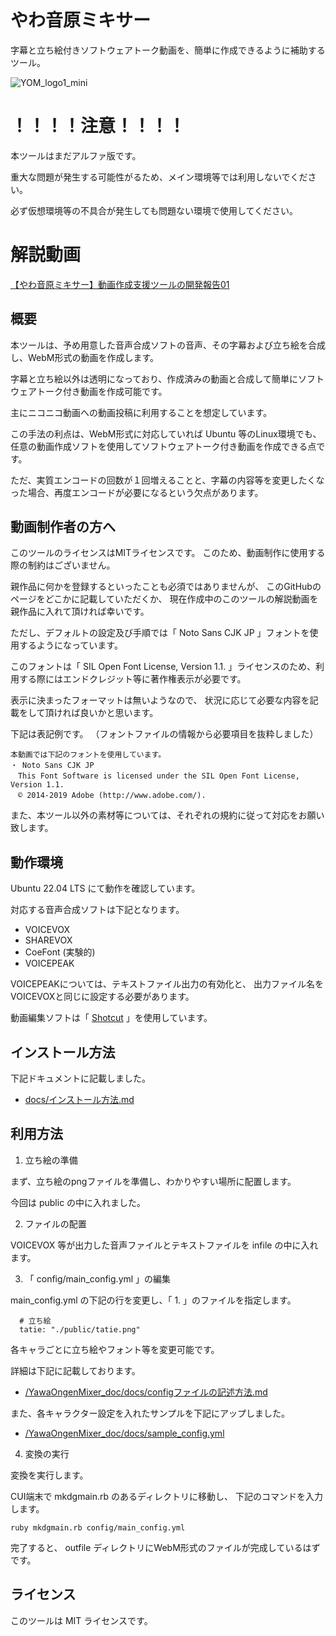 # やわ音原ミキサー
字幕と立ち絵付きソフトウェアトーク動画を、簡単に作成できるように補助するツール。

![YOM_logo1_mini](https://user-images.githubusercontent.com/120317207/216934789-42f1cda6-cb4d-4601-a615-9c285a6f03de.png)


# ！！！！注意！！！！

本ツールはまだアルファ版です。

重大な問題が発生する可能性がるため、メイン環境等では利用しないでください。

必ず仮想環境等の不具合が発生しても問題ない環境で使用してください。

# 解説動画

[【やわ音原ミキサー】動画作成支援ツールの開発報告01](https://www.nicovideo.jp/watch/sm41720805) 


## 概要

本ツールは、予め用意した音声合成ソフトの音声、その字幕および立ち絵を合成し、WebM形式の動画を作成します。

字幕と立ち絵以外は透明になっており、作成済みの動画と合成して簡単にソフトウェアトーク付き動画を作成可能です。

主にニコニコ動画への動画投稿に利用することを想定しています。

この手法の利点は、WebM形式に対応していれば Ubuntu 等のLinux環境でも、任意の動画作成ソフトを使用してソフトウェアトーク付き動画を作成できる点です。

ただ、実質エンコードの回数が１回増えることと、字幕の内容等を変更したくなった場合、再度エンコードが必要になるという欠点があります。


## 動画制作者の方へ

このツールのライセンスはMITライセンスです。
このため、動画制作に使用する際の制約はございません。

親作品に何かを登録するといったことも必須ではありませんが、
このGitHubのページをどこかに記載していただくか、
現在作成中のこのツールの解説動画を親作品に入れて頂ければ幸いです。


ただし、デフォルトの設定及び手順では「 Noto Sans CJK JP 」フォントを使用するようになっています。

このフォントは「 SIL Open Font License, Version 1.1. 」ライセンスのため、利用する際にはエンドクレジット等に著作権表示が必要です。

表示に決まったフォーマットは無いようなので、
状況に応じて必要な内容を記載をして頂ければ良いかと思います。

下記は表記例です。
（フォントファイルの情報から必要項目を抜粋しました）
```
本動画では下記のフォントを使用しています。
・ Noto Sans CJK JP 
　This Font Software is licensed under the SIL Open Font License, Version 1.1.
　© 2014-2019 Adobe (http://www.adobe.com/).
```

また、本ツール以外の素材等については、それぞれの規約に従って対応をお願い致します。




## 動作環境

Ubuntu 22.04 LTS にて動作を確認しています。

対応する音声合成ソフトは下記となります。

- VOICEVOX
- SHAREVOX
- CoeFont (実験的)
- VOICEPEAK

VOICEPEAKについては、テキストファイル出力の有効化と、
出力ファイル名をVOICEVOXと同じに設定する必要があります。

動画編集ソフトは「 [Shotcut](https://www.shotcut.org/) 」を使用しています。


## インストール方法

下記ドキュメントに記載しました。

- [docs/インストール方法.md](https://github.com/Usagno8su/YawaOngenMixer_doc/blob/main/docs/%E3%82%A4%E3%83%B3%E3%82%B9%E3%83%88%E3%83%BC%E3%83%AB%E6%96%B9%E6%B3%95.md)



## 利用方法

1. 立ち絵の準備

まず、立ち絵のpngファイルを準備し、わかりやすい場所に配置します。

今回は public の中に入れました。


2. ファイルの配置

VOICEVOX 等が出力した音声ファイルとテキストファイルを infile の中に入れます。

3. 「 config/main_config.yml 」の編集

main_config.yml の下記の行を変更し、「 1. 」のファイルを指定します。

```
  # 立ち絵
  tatie: "./public/tatie.png"
```

各キャラごとに立ち絵やフォント等を変更可能です。

詳細は下記に記載しております。

- [/YawaOngenMixer_doc/docs/configファイルの記述方法.md](https://github.com/Usagno8su/YawaOngenMixer_doc/blob/main/docs/config%E3%83%95%E3%82%A1%E3%82%A4%E3%83%AB%E3%81%AE%E8%A8%98%E8%BF%B0%E6%96%B9%E6%B3%95.md)

また、各キャラクター設定を入れたサンプルを下記にアップしました。

- [/YawaOngenMixer_doc/docs/sample_config.yml](https://github.com/Usagno8su/YawaOngenMixer_doc/blob/main/docs/sample_config.yml)



4. 変換の実行

変換を実行します。

CUI端末で mkdgmain.rb のあるディレクトリに移動し、
下記のコマンドを入力します。

```
ruby mkdgmain.rb config/main_config.yml
```

完了すると、 outfile ディレクトリにWebM形式のファイルが完成しているはずです。






## ライセンス

このツールは MIT ライセンスです。
